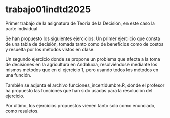 # trabajo01indtd2025
Primer trabajo de la asignatura de Teoría de la Decisión, en este caso la parte individual

Se han propuesto los siguientes ejercicios:
Un primer ejercicio que consta de una tabla de decisión, tomada tanto como de beneficios
como de costos y resuelta por los métodos vistos en clase.

Un segundo ejercicio donde se propone un problema que afecta a la toma de decisiones en la 
agricultura en Andalucía, resolviéndose mediante los mismos métodos que en el ejercicio 1, pero
usando todos los métodos en una función.

También se adjunta el archivo funciones_incertidumbre.R, donde el profesor ha propuesto las
funciones que han sido usadas para la resolución del ejercicio.

Por último, los ejercicios propuestos vienen tanto solo como enunciado, como resuletos.